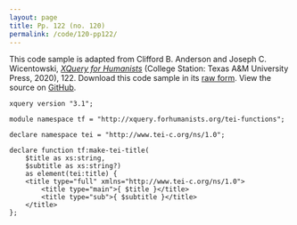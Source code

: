```yaml
---
layout: page
title: Pp. 122 (no. 120)
permalink: /code/120-pp122/
---
```


This code sample is adapted from Clifford B. Anderson and Joseph C. Wicentowski, 
[_XQuery for Humanists_](/) (College Station: Texas A&M University Press, 2020), 122. 
Download this code sample in its [raw form](/code/120-pp122/120-pp122.txt).
View the source on [GitHub](https://github.com/coding4humanists/xquery4humanists/blob/master/code/120-pp122/120-pp122.txt).

```text
xquery version "3.1";

module namespace tf = "http://xquery.forhumanists.org/tei-functions";

declare namespace tei = "http://www.tei-c.org/ns/1.0";

declare function tf:make-tei-title(
    $title as xs:string,
    $subtitle as xs:string?)
    as element(tei:title) {
    <title type="full" xmlns="http://www.tei-c.org/ns/1.0">
        <title type="main">{ $title }</title>
        <title type="sub">{ $subtitle }</title>
    </title>
};
```  
